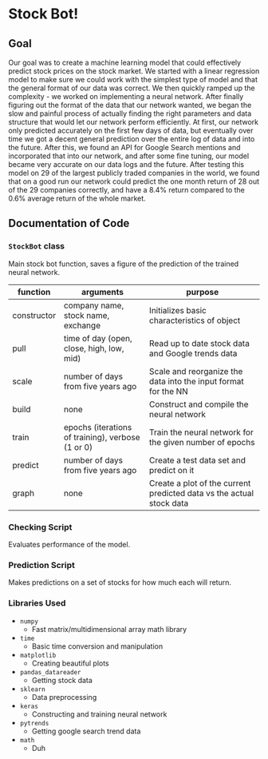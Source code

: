 # Stock Bot!

## Goal
Our goal was to create a machine learning model that could effectively predict stock prices on the stock market. We started with a linear regression model to make sure we could work with the simplest type of model and that the general format of our data was correct. We then quickly ramped up the complexity - we worked on implementing a neural network. After finally figuring out the format of the data that our network wanted, we began the slow and painful process of actually finding the right parameters and data structure that would let our network perform efficiently. At first, our network only predicted accurately on the first few days of data, but eventually over time we got a decent general prediction over the entire log of data and into the future. After this, we found an API for Google Search mentions and incorporated that into our network, and after some fine tuning, our model became very accurate on our data logs and the future. After testing this model on 29 of the largest publicly traded companies in the world, we found that on a good run our network could predict the one month return of 28 out of the 29 companies correctly, and have a 8.4% return compared to the 0.6% average return of the whole market.

## Documentation of Code

### `StockBot` class
Main stock bot function, saves a figure of the prediction of the trained neural network.

|function|arguments|purpose|
|---|---|---|
|constructor|company name, stock name, exchange|Initializes basic characteristics of object|
|pull|time of day (open, close, high, low, mid)|Read up to date stock data and Google trends data|
|scale|number of days from five years ago|Scale and reorganize the data into the input format for the NN|
|build|none|Construct and compile the neural network|
|train|epochs (iterations of training), verbose (1 or 0)|Train the neural network for the given number of epochs|
|predict|number of days from five years ago|Create a test data set and predict on it|
|graph|none|Create a plot of the current predicted data vs the actual stock data|

### Checking Script
Evaluates performance of the model.

### Prediction Script
Makes predictions on a set of stocks for how much each will return.

### Libraries Used
- `numpy`
  - Fast matrix/multidimensional array math library
- `time`
  - Basic time conversion and manipulation
- `matplotlib`
  - Creating beautiful plots
- `pandas_datareader`
  - Getting stock data
- `sklearn`
  - Data preprocessing
- `keras`
  - Constructing and training neural network
- `pytrends`
  - Getting google search trend data
- `math`
  - Duh
